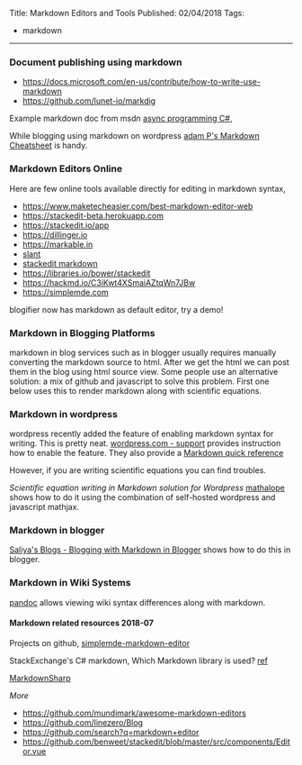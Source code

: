 Title: Markdown Editors and Tools
Published: 02/04/2018
Tags:
  - markdown
---

### Document publishing using markdown

 - https://docs.microsoft.com/en-us/contribute/how-to-write-use-markdown
 - https://github.com/lunet-io/markdig

Example markdown doc from msdn [async programming C\#](https://docs.microsoft.com/en-us/dotnet/csharp/programming-guide/concepts/async/),

While blogging using markdown on wordpress [adam P's Markdown Cheatsheet](https://github.com/adam-p/markdown-here/wiki/Markdown-Cheatsheet) is handy.

### Markdown Editors Online
Here are few online tools available directly for editing in markdown syntax,

 - https://www.maketecheasier.com/best-markdown-editor-web
 - https://stackedit-beta.herokuapp.com
 - https://stackedit.io/app
 - https://dillinger.io
 - https://markable.in
 - [slant](https://www.slant.co/topics/2196/~online-markdown-editor)
 - [stackedit markdown](https://gist.github.com/palimadra/87e7c294be6447bac96b)
 - https://libraries.io/bower/stackedit
 - https://hackmd.io/C3iKwt4XSmaiAZtqWn7JBw
 - https://simplemde.com

blogifier now has markdown as default editor, try a demo!

### Markdown in Blogging Platforms
markdown in blog services such as in blogger usually requires manually converting the markdown source to html. After we get the html we can post them in the blog using html source view. Some people use an alternative solution: a mix of github and javascript to solve this problem. First one below uses this to render markdown along with scientific equations.

### Markdown in wordpress
wordpress recently added the feature of enabling markdown syntax for writing. This is pretty neat. [wordpress.com - support](https://en.support.wordpress.com/markdown) provides instruction how to enable the feature. They also provide a [Markdown quick reference](https://en.support.wordpress.com/markdown-quick-reference)

However, if you are writing scientific equations you can find troubles.

*Scientific equation writing in Markdown solution for Wordpress*
[mathalope](http://mathalope.co.uk/2015/03/29/how-i-write-scientific-blog-posts-that-contains-codes-and-mathematical-expressions-a-quick-reference-with-wordpress-gist-and-mathjax)
shows how to do it using the combination of self-hosted wordpress and javascript mathjax.


### Markdown in blogger
[Saliya's Blogs - Blogging with Markdown in Blogger](http://blog.saliya.org/2014/08/blogging-with-markdown-in-blogger.html) shows how to do this in blogger.

### Markdown in Wiki Systems
[pandoc](http://pandoc.org/try/) allows viewing wiki syntax differences along with markdown.

#### Markdown related resources 2018-07
Projects on github,
[simplemde-markdown-editor](https://github.com/sparksuite/simplemde-markdown-editor)

StackExchange's C# markdown, Which Markdown library is used? [ref](https://math.meta.stackexchange.com/questions/9648/which-markdown-library-is-used)

[MarkdownSharp](https://github.com/StackExchange/MarkdownSharp/blob/master/MarkdownSharp/Markdown.cs)

*More*
- https://github.com/mundimark/awesome-markdown-editors
- https://github.com/linezero/Blog
- https://github.com/search?q=markdown+editor
- https://github.com/benweet/stackedit/blob/master/src/components/Editor.vue
